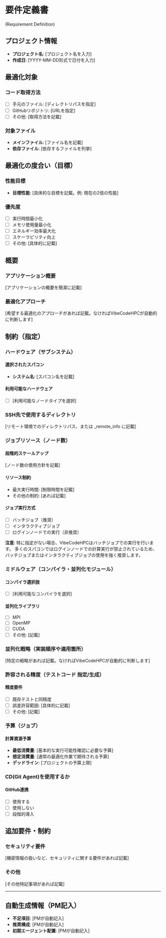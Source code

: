# 要件定義書 
(Requirement Definition)

## プロジェクト情報
- **プロジェクト名**: [プロジェクト名を入力]
- **作成日**: [YYYY-MM-DD形式で日付を入力]

## 最適化対象
### コード取得方法
- [ ] 手元のファイル: [ディレクトリパスを指定]
- [ ] GitHubリポジトリ: [URLを指定]
- [ ] その他: [取得方法を記載]

### 対象ファイル
- **メインファイル**: [ファイル名を記載]
- **依存ファイル**: [依存するファイルを列挙]

## 最適化の度合い（目標）
### 性能目標
- **目標性能**: [具体的な目標を記載。例: 現在の2倍の性能]

### 優先度
- [ ] 実行時間最小化
- [ ] メモリ使用量最小化  
- [ ] エネルギー効率最大化
- [ ] スケーラビリティ向上
- [ ] その他: [具体的に記載]

## 概要
### アプリケーション概要
[アプリケーションの概要を簡潔に記載]

### 最適化アプローチ
[希望する最適化のアプローチがあれば記載。なければVibeCodeHPCが自動的に判断します]

## 制約（指定）

### ハードウェア（サブシステム）
#### 選択されたスパコン
- **システム名**: [スパコン名を記載]

#### 利用可能なハードウェア
- [ ] [利用可能なノードタイプを選択]

### SSH先で使用するディレクトリ
[リモート環境でのディレクトリパス、または _remote_info に記載]

### ジョブリソース（ノード数）
#### 段階的スケールアップ
[ノード数の使用方針を記載]

#### リソース制約
- 最大実行時間: [制限時間を記載]
- その他の制約: [あれば記載]

#### ジョブ実行方式
- [ ] バッチジョブ（推奨）
- [ ] インタラクティブジョブ
- [ ] ログインノードでの実行（非推奨）

**注意**: 特に指定がない場合、VibeCodeHPCはバッチジョブでの実行を行います。
多くのスパコンではログインノードでの計算実行が禁止されているため、
バッチジョブまたはインタラクティブジョブの使用を強く推奨します。

### ミドルウェア（コンパイラ・並列化モジュール）
#### コンパイラ選択肢
- [ ] [利用可能なコンパイラを選択]

#### 並列化ライブラリ
- [ ] MPI
- [ ] OpenMP
- [ ] CUDA
- [ ] その他: [記載]

### 並列化戦略（実装順序や適用箇所）
[特定の戦略があれば記載。なければVibeCodeHPCが自動的に判断します]

### 許容される精度（テストコード 指定/生成）
#### 精度要件
- [ ] 既存テストと同精度
- [ ] 誤差許容範囲: [具体的に記載]
- [ ] その他: [記載]

### 予算（ジョブ）
#### 計算資源予算
- **最低消費量**: [基本的な実行可能性確認に必要な予算]
- **想定消費量**: [通常の最適化作業で期待される予算]
- **デッドライン**: [プロジェクトの予算上限]

### CD(Git Agent)を使用するか
#### GitHub連携
- [ ] 使用する
- [ ] 使用しない
- [ ] 段階的導入

## 追加要件・制約
### セキュリティ要件
[機密情報の扱いなど、セキュリティに関する要件があれば記載]

### その他
[その他特記事項があれば記載]

---

## 自動生成情報（PM記入）
- **不足項目**: [PMが自動記入]
- **推奨構成**: [PMが自動記入]
- **初期エージェント配置**: [PMが自動記入]